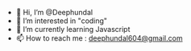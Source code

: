 - 👋 Hi, I’m @Deephundal
- 👀 I’m interested in "coding"
- 🌱 I’m currently learning Javascript
- 📫 How to reach me : deephundal604@gmail.com 

<!---
Deephundal/Deephundal is a ✨ special ✨ repository because its `README.md` (this file) appears on your GitHub profile.
You can click the Preview link to take a look at your changes.
--->

